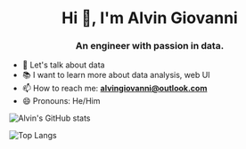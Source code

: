 <h1 align="center">Hi 👋, I'm Alvin Giovanni </h1>
<h3 align="center">An engineer with passion in data.</h3>

- 💬 Let's talk about data
- 📚 I want to learn more about data analysis, web UI
- 📫 How to reach me: **alvingiovanni@outlook.com**
- 😄 Pronouns: He/Him

![Alvin's GitHub stats](https://github-readme-stats.vercel.app/api?username=alvingiovanni&show_icons=true&theme=discord_old_blurple)

![Top Langs](https://github-readme-stats.vercel.app/api/top-langs/?username=anuraghazra&layout=compact&theme=discord_old_blurple)

<!--
**alvingiovanni/alvingiovanni** is a ✨ _special_ ✨ repository because its `README.md` (this file) appears on your GitHub profile.

Here are some ideas to get you started:

- 🔭 I’m currently working on ...
- 🌱 I’m currently learning ...
- 👯 I’m looking to collaborate on ...
- 🤔 I’m looking for help with ...
- 💬 Ask me about ...
- 📫 How to reach me: ...
- 😄 Pronouns: ...
- ⚡ Fun fact: ...
-->
